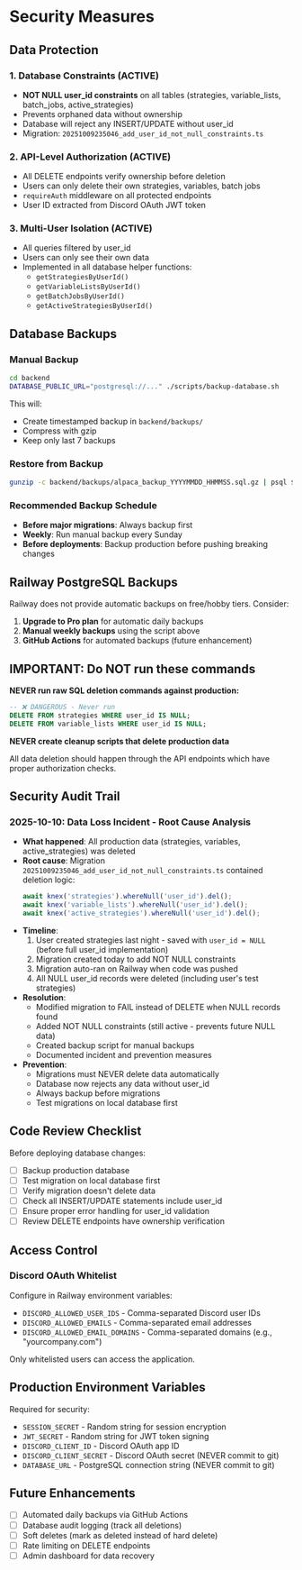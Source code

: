 # Security Measures

## Data Protection

### 1. Database Constraints (ACTIVE)
- **NOT NULL user_id constraints** on all tables (strategies, variable_lists, batch_jobs, active_strategies)
- Prevents orphaned data without ownership
- Database will reject any INSERT/UPDATE without user_id
- Migration: `20251009235046_add_user_id_not_null_constraints.ts`

### 2. API-Level Authorization (ACTIVE)
- All DELETE endpoints verify ownership before deletion
- Users can only delete their own strategies, variables, batch jobs
- `requireAuth` middleware on all protected endpoints
- User ID extracted from Discord OAuth JWT token

### 3. Multi-User Isolation (ACTIVE)
- All queries filtered by user_id
- Users can only see their own data
- Implemented in all database helper functions:
  - `getStrategiesByUserId()`
  - `getVariableListsByUserId()`
  - `getBatchJobsByUserId()`
  - `getActiveStrategiesByUserId()`

## Database Backups

### Manual Backup
```bash
cd backend
DATABASE_PUBLIC_URL="postgresql://..." ./scripts/backup-database.sh
```

This will:
- Create timestamped backup in `backend/backups/`
- Compress with gzip
- Keep only last 7 backups

### Restore from Backup
```bash
gunzip -c backend/backups/alpaca_backup_YYYYMMDD_HHMMSS.sql.gz | psql $DATABASE_PUBLIC_URL
```

### Recommended Backup Schedule
- **Before major migrations**: Always backup first
- **Weekly**: Run manual backup every Sunday
- **Before deployments**: Backup production before pushing breaking changes

## Railway PostgreSQL Backups

Railway does not provide automatic backups on free/hobby tiers. Consider:

1. **Upgrade to Pro plan** for automatic daily backups
2. **Manual weekly backups** using the script above
3. **GitHub Actions** for automated backups (future enhancement)

## IMPORTANT: Do NOT run these commands

**NEVER run raw SQL deletion commands against production:**
```sql
-- ❌ DANGEROUS - Never run
DELETE FROM strategies WHERE user_id IS NULL;
DELETE FROM variable_lists WHERE user_id IS NULL;
```

**NEVER create cleanup scripts that delete production data**

All data deletion should happen through the API endpoints which have proper authorization checks.

## Security Audit Trail

### 2025-10-10: Data Loss Incident - Root Cause Analysis
- **What happened**: All production data (strategies, variables, active_strategies) was deleted
- **Root cause**: Migration `20251009235046_add_user_id_not_null_constraints.ts` contained deletion logic:
  ```typescript
  await knex('strategies').whereNull('user_id').del();
  await knex('variable_lists').whereNull('user_id').del();
  await knex('active_strategies').whereNull('user_id').del();
  ```
- **Timeline**:
  1. User created strategies last night - saved with `user_id = NULL` (before full user_id implementation)
  2. Migration created today to add NOT NULL constraints
  3. Migration auto-ran on Railway when code was pushed
  4. All NULL user_id records were deleted (including user's test strategies)
- **Resolution**:
  - Modified migration to FAIL instead of DELETE when NULL records found
  - Added NOT NULL constraints (still active - prevents future NULL data)
  - Created backup script for manual backups
  - Documented incident and prevention measures
- **Prevention**:
  - Migrations must NEVER delete data automatically
  - Database now rejects any data without user_id
  - Always backup before migrations
  - Test migrations on local database first

## Code Review Checklist

Before deploying database changes:

- [ ] Backup production database
- [ ] Test migration on local database first
- [ ] Verify migration doesn't delete data
- [ ] Check all INSERT/UPDATE statements include user_id
- [ ] Ensure proper error handling for user_id validation
- [ ] Review DELETE endpoints have ownership verification

## Access Control

### Discord OAuth Whitelist
Configure in Railway environment variables:
- `DISCORD_ALLOWED_USER_IDS` - Comma-separated Discord user IDs
- `DISCORD_ALLOWED_EMAILS` - Comma-separated email addresses
- `DISCORD_ALLOWED_EMAIL_DOMAINS` - Comma-separated domains (e.g., "yourcompany.com")

Only whitelisted users can access the application.

## Production Environment Variables

Required for security:
- `SESSION_SECRET` - Random string for session encryption
- `JWT_SECRET` - Random string for JWT token signing
- `DISCORD_CLIENT_ID` - Discord OAuth app ID
- `DISCORD_CLIENT_SECRET` - Discord OAuth secret (NEVER commit to git)
- `DATABASE_URL` - PostgreSQL connection string (NEVER commit to git)

## Future Enhancements

- [ ] Automated daily backups via GitHub Actions
- [ ] Database audit logging (track all deletions)
- [ ] Soft deletes (mark as deleted instead of hard delete)
- [ ] Rate limiting on DELETE endpoints
- [ ] Admin dashboard for data recovery
